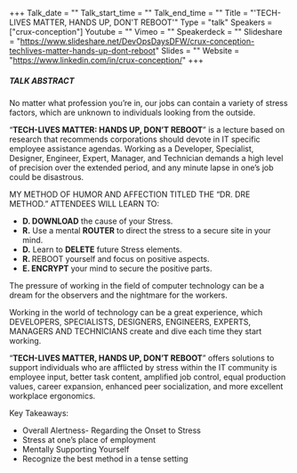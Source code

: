 +++
Talk_date = ""
Talk_start_time = ""
Talk_end_time = ""
Title = "'TECH-LIVES MATTER, HANDS UP, DON'T REBOOT'"
Type = "talk"
Speakers = ["crux-conception"]
Youtube = ""
Vimeo = ""
Speakerdeck = ""
Slideshare = "https://www.slideshare.net/DevOpsDaysDFW/crux-conception-techlives-matter-hands-up-dont-reboot"
Slides = ""
Website = "https://www.linkedin.com/in/crux-conception/"
+++

##### TALK ABSTRACT

No matter what profession you’re in, our jobs can contain a variety of stress factors, which are unknown to individuals looking from the outside.

“<strong>TECH-LIVES MATTER: HANDS UP, DON’T REBOOT</strong>” is a lecture based on research that recommends corporations should devote in IT specific employee assistance agendas. Working as a Developer, Specialist, Designer, Engineer, Expert, Manager, and Technician demands a high level of precision over the extended period, and any minute lapse in one’s job could be disastrous.

MY METHOD OF HUMOR AND AFFECTION TITLED THE “DR. DRE METHOD.” ATTENDEES WILL LEARN TO:

* <strong>D. DOWNLOAD</strong> the cause of your Stress.
* <strong>R.</strong> Use a mental <strong>ROUTER</strong> to direct the stress to a secure site in your mind.
* <strong>D.</strong> Learn to <strong>DELETE</strong> future Stress elements.
* <strong>R. </strong>REBOOT yourself and focus on positive aspects.
* <strong>E. ENCRYPT</strong> your mind to secure the positive parts.

The pressure of working in the field of computer technology can be a dream for the observers and the nightmare for the workers.

Working in the world of technology can be a great experience, which DEVELOPERS, SPECIALISTS, DESIGNERS, ENGINEERS, EXPERTS, MANAGERS AND TECHNICIANS create and dive each time they start working.

“<strong>TECH-LIVES MATTER, HANDS UP, DON’T REBOOT</strong>” offers solutions to support individuals who are afflicted by stress within the IT community is employee input, better task content, amplified job control, equal production values, career expansion, enhanced peer socialization, and more excellent workplace ergonomics.

Key Takeaways: 

*  Overall Alertness- Regarding the Onset to Stress 
*  Stress at one’s place of employment 
*  Mentally Supporting Yourself 
*  Recognize the best method in a tense setting